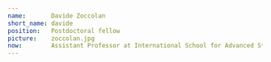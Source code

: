 ```yaml
---
name:       Davide Zoccolan
short_name: davide
position:   Postdoctoral fellow
picture:    zoccolan.jpg
now:		Assistant Professor at International School for Advanced Studies, Trieste, Italy
---
```

